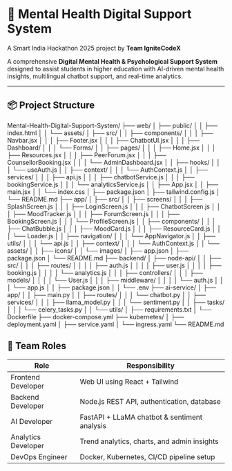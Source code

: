 # 🧠 Mental Health Digital Support System

A Smart India Hackathon 2025 project by **Team IgniteCodeX**

A comprehensive **Digital Mental Health & Psychological Support System** designed to assist students in higher education with AI-driven mental health insights, multilingual chatbot support, and real-time analytics.

---

## 📦 Project Structure

Mental-Health-Digital-Support-System/
├── web/
│   ├── public/
│   │   ├── index.html
│   │   └── assets/
│   ├── src/
│   │   ├── components/
│   │   │   ├── Navbar.jsx
│   │   │   ├── Footer.jsx
│   │   │   ├── ChatbotUI.jsx
│   │   │   ├── Dashboard/
│   │   │   └── Forms/
│   │   ├── pages/
│   │   │   ├── Home.jsx
│   │   │   ├── Resources.jsx
│   │   │   ├── PeerForum.jsx
│   │   │   ├── CounsellorBooking.jsx
│   │   │   └── AdminDashboard.jsx
│   │   ├── hooks/
│   │   │   └── useAuth.js
│   │   ├── context/
│   │   │   └── AuthContext.js
│   │   ├── services/
│   │   │   ├── api.js
│   │   │   ├── chatbotService.js
│   │   │   ├── bookingService.js
│   │   │   └── analyticsService.js
│   │   ├── App.jsx
│   │   ├── main.jsx
│   │   └── index.css
│   ├── package.json
│   ├── tailwind.config.js
│   └── README.md
├── app/
│   ├── src/
│   │   ├── screens/
│   │   │   ├── SplashScreen.js
│   │   │   ├── LoginScreen.js
│   │   │   ├── ChatbotScreen.js
│   │   │   ├── MoodTracker.js
│   │   │   ├── ForumScreen.js
│   │   │   ├── BookingScreen.js
│   │   │   └── ProfileScreen.js
│   │   ├── components/
│   │   │   ├── ChatBubble.js
│   │   │   ├── MoodCard.js
│   │   │   ├── ResourceCard.js
│   │   │   └── Loader.js
│   │   ├── navigation/
│   │   │   └── AppNavigator.js
│   │   ├── utils/
│   │   │   └── api.js
│   │   ├── context/
│   │   │   └── AuthContext.js
│   │   └── assets/
│   │       ├── icons/
│   │       └── images/
│   ├── app.json
│   ├── package.json
│   └── README.md
├── backend/
│   ├── node-api/
│   │   ├── src/
│   │   │   ├── routes/
│   │   │   │   ├── auth.js
│   │   │   │   ├── user.js
│   │   │   │   ├── booking.js
│   │   │   │   └── analytics.js
│   │   │   ├── controllers/
│   │   │   ├── models/
│   │   │   │   └── User.js
│   │   │   ├── middleware/
│   │   │   │   └── auth.js
│   │   │   └── app.js
│   │   ├── package.json
│   │   └── .env
├── ai-service/
│   ├── app/
│   │   ├── main.py
│   │   ├── routes/
│   │   │   └── chatbot.py
│   │   ├── services/
│   │   │   ├── llama_model.py
│   │   │   └── sentiment.py
│   │   ├── tasks/
│   │   │   └── celery_tasks.py
│   │   └── utils/
│   ├── requirements.txt
│   └── Dockerfile
├── docker-compose.yml
├── kubernetes/
│   ├── deployment.yaml
│   ├── service.yaml
│   └── ingress.yaml
└── README.md
## 👥 Team Roles

| Role | Responsibility |
|------|----------------|
| Frontend Developer|Web UI using React + Tailwind|| Mobile Developer | React Native mobile app with offline mode |
| Backend Developer | Node.js REST API, authentication, database |
| AI Developer | FastAPI + LLaMA chatbot & sentiment analysis |
| Analytics Developer | Trend analytics, charts, and admin insights |
| DevOps Engineer | Docker, Kubernetes, CI/CD pipeline setup |
